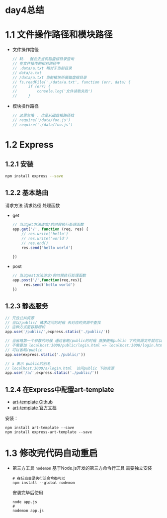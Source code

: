 # day4总结

# 1.1 文件操作路径和模块路径

- 文件操作路径

  ```javascript
  // 缺.  就会去当前磁盘根目录查询
  // 在文件操作的相对路径中
  // .data/a.txt 相对于当前目录
  // data/a.txt 
  // /data/a.txt 当前模块所属磁盘根目录
  // fs.readFile('./data/a.txt', function (err, data) {
  //     if (err) { 
  //         console.log('文件读取失败')
  //     }
  ```

+ 模块操作路径

  ```javascript
  // 这里忽略 . 也是从磁盘根路径找
  // require('/data/foo.js')
  // require('./data/foo.js')
  ```

# 1.2 Express

## 1.2.1 安装

```sh
npm install express --save
```

## 1.2.2 基本路由

请求方法 请求路径 处理函数 

- get

  ```javascript
  // 当以get方法请求/的时候执行处理函数
  app.get('/', function (req, res) { 
      // res.write('hello')
      // res.write('world')
      // res.end()
      res.send('hello world')
      
  })
  ```

- post

  ```javascript
  // 当以post方法请求/的时候执行处理函数
  app.post('/',function(req,res){
       res.send('hello world')
  })
  ```

## 1.2.3 静态服务

```javascript
// 开放公共资源
// 当以/public/ 请求访问的时候 去对应的资源中查找
// 这种方式更容易辨识
app.use('/public/',express.static('./public/'))

// 当省略第一个参数的时候 通过省略/public的时候 直接使用public 下的资源文件就可以了
// 不需要加 localhost:3000/public/login.html => localhost:3000/login.html
// 可以省略/public
app.use(express.static('./public/'))

// a 表示 public的别名
// localhost:3000/a/login.html  访问public 下的资源
app.use('/a/',express.static('./public/'))
```

## 1.2.4 在Express中配置art-template

+ [art-template Github](https://aui.github.io/art-template/)
+ [art-template 官方文档](https://aui.github.io/art-template/docs)

安装：

```shell
npm install art-template --save
npm install express-art-template --save
```







# 1.3 修改完代码自动重启

- 第三方工具	`nodemon`  基于Node.js开发的第三方命令行工具 需要独立安装

  ```shell
  # 在任意目录执行该命令都可以
  npm install --global nodemon
  ```

  安装完毕后使用

  ```shell
  node app.js
  # 
  nodemon app.js
  ```




